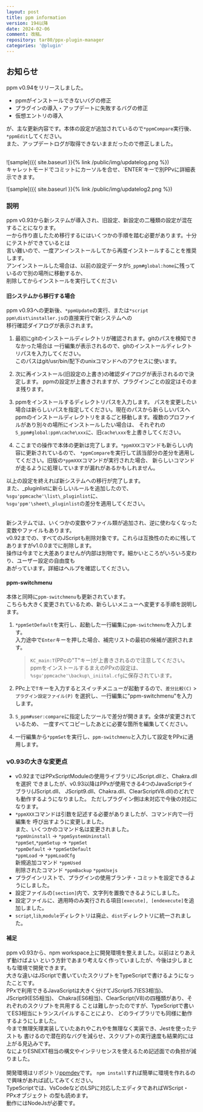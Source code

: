 ```yaml
---
layout: post
title: ppm information
version: 194以降
date: 2024-02-06
comment: 改稿。
repository: tar80/ppx-plugin-manager
categories: '@plugin'
---
```


## お知らせ

ppm v0.94をリリースしました。  

- ppmがインストールできないバグの修正
- プラグインの導入・アップデートに失敗するバグの修正
- 仮想エントリの導入

が、主な更新内容です。本体の設定が追加されているので`*ppmCompare`実行後、`*ppmEdit`してください。  
また、アップデートログが取得できないままだったので修正しました。  

<BR>
![sample]({{ site.baseurl }}{% link /public/img/updatelog.png %})

<BR>
キャレットモードでコミットにカーソルを合せ、`ENTER`キーで別PPvに詳細表示できます。  

![sample]({{ site.baseurl }}{% link /public/img/updatelog2.png %})

### 説明

ppm v0.93から新システムが導入され、旧設定、新設定の二種類の設定が混在することになります。  
一から作り直したため移行するにはいくつかの手順を踏む必要があります。十分にテストができているとは  
言い難いので、一度アンインストールしてから再度インストールすることを推奨します。  
アンインストールした場合は、以前の設定データが`S_ppm#global:home`に残っているので別の場所に移動するか、  
削除してからインストールを実行してください

#### 旧システムから移行する場合

ppm v0.93への更新後、`*ppmUpdate`の実行、または`*script ppm\dist\installer.js`の直接実行で新システムへの  
移行確認ダイアログが表示されます。

1. 最初にgitのインストールディレクトリが確認されます。gitのパスを検知できなかった場合は
   一行編集が表示されるので、gitのインストールディレクトリパスを入力してください。  
   このパスはgit/usr/bin/配下のunixコマンドへのアクセスに使います。

2. 次に再インストール(旧設定の上書き)の確認ダイアログが表示されるので決定します。
   ppmの設定が上書きされますが、プラグインごとの設定はそのまま残ります。

3. ppmをインストールするディレクトリパスを入力します。
   パスを変更したい場合は新らしいパスを指定してください。現在のパスから新らしいパスへ
   ppmのインストールディレクトリをまるごと移動します。複数のプロファイルがあり別々の場所にインストールしたい場合は、
   それぞれの`S_ppm#global:ppm\cache\xxx`に、旧`cache\xxx`を上書きしてください。

4. ここまでの操作で本体の更新は完了します。`*ppmXXX`コマンドも新らしい内容に更新されているので、
   `*ppmCompare`を実行して該当部分の差分を適用してください。旧版の`*ppmXXX`コマンドが実行された場合、
   新らしいコマンドが走るように処理していますが漏れがあるかもしれません。

以上の設定を終えれば新システムへの移行が完了します。  
また、\_pluginlistに新らしいルールを追加したので、`%sgu'ppmcache'\list\_pluginlist`に、  
`%sgu'ppm'\sheet\_pluginlist`の差分を適用してください。  
<BR>

新システムでは、いくつかの変数やファイル類が追加され、逆に使わなくなった変数やファイルもあります。  
v0.92までの、すべてのJScriptも削除対象です。これらは互換性のために残してありますがv1.0.0までに削除します。  
操作は今までと大差ありませんが内部は別物です。細かいところがいろいろ変わり、ユーザー設定の自由度も  
あがっています。詳細はヘルプを確認してください。

#### ppm-switchmenu

本体と同時に`ppm-switchmenu`も更新されています。  
こちらも大きく変更されているため、新らしいメニューへ変更する手順を説明します。

1. `*ppmSetDefault`を実行し、起動した一行編集に`ppm-switchmenu`を入力します。  
   入力途中で`Enter`キーを押した場合、補完リストの最初の候補が選択されます。

   > `KC_main:T`(PPcの"T"キー)が上書きされるので注意してください。
   > ppmをインストールするまえのPPxの設定は、`%sgu'ppmcache'\backup\_iniital.cfg`に保存されています。

2. PPc上で`T`キーを入力するとスイッチメニューが起動するので、`差分比較(C)` >
   `プラグイン設定ファイル(P)` を選択し、一行編集に"ppm-switchmenu"を入力します。

3. `S_ppm#user:compare`に指定したツールで差分が開きます。全体が変更されているため、
   一度すべてコピーしたあとに必要な箇所を編集してください。

4. 一行編集から`*ppmSet`を実行し、`ppm-switchmenu`と入力して設定をPPxに適用します。

### v0.93の大きな変更点

- v0.92まではPPxScriptModuleの使用ライブラリにJScript.dllと、Chakra.dllを選択
  できましたが、v0.93以降はPPxが使用できる4つのJavaScriptライブラリ(JScript.dll、
  JScript9.dll、Chakra.dll、ClearScriptV8.dll)のどれでも動作するようになりました。
  ただしプラグイン側は未対応で今後の対応になります。
- `*ppmXXX`コマンドは引数を記述する必要がありましたが、コマンド内で一行編集を
  呼び出すように変更しました。  
  また、いくつかのコマンド名は変更されました。  
  `*ppmUninstall` -> `*ppmSystemUninstall`  
  `*ppmSet`,`*ppmSetup` -> `*ppmSet`  
  `*ppmDefault` -> `*ppmSetDefault`  
  `*ppmLoad` -> `*ppmLoadCfg`  
  新規追加コマンド `*ppmUsed`  
  削除されたコマンド `*ppmBackup` `*ppmUsejs`
- プラグインリストで、プラグインの使用ブランチ・コミットを設定できるようにしました。
- 設定ファイルの`[section]`内で、文字列を置換できるようにしました。
- 設定ファイルに、適用時のみ実行される項目`[execute], [endexecute]`を追加しました。
- `script`,`lib`,`module`ディレクトリは廃止、`dist`ディレクトリに統一されました。

#### 補足

ppm v0.93から、npm workspace上に開発環境を整えました。以前はとりあえず動けばよい
という方針であまり考えなく作っていましたが、今後は少しまともな環境で開発できます。  
大きな違いはJScriptで書いていたスクリプトをTypeScriptで書けるようになったことです。  
PPxで利用できるJavaScriptは大きく分けてJScript5.7(ES3相当)、JScript9(ES5相当)、
Chakra(ES6相当)、ClearScript(V8)の四種類があり、それぞれのスクリプトを共用する
ことは難しかったのですが、TypeScriptで書いてES3相当にトランスパイルすることにより、
どのライブラリでも同様に動作するようにしました。  
今まで無理矢理実装していたあれやこれやを無理なく実装でき、Jestを使ったテストも
書けるので潜在的なバグを減らせ、スクリプトの実行速度も結果的には上がる見込みです。  
なによりESNEXT相当の構文やインテリセンスを使えるため記述面での負担が減りました。  
<BR>
開発環境はリポジトリ[ppmdev](https://github.com/tar80/ppmdev)です。
`npm install`すれば簡単に環境を作れるので興味があれば試してみてください。  
TypeScriptでは、VsCodeなどのLSPに対応したエディタであればWScript・PPxオブジェクト
の型も読めます。  
動作にはNodeJsが必要です。
